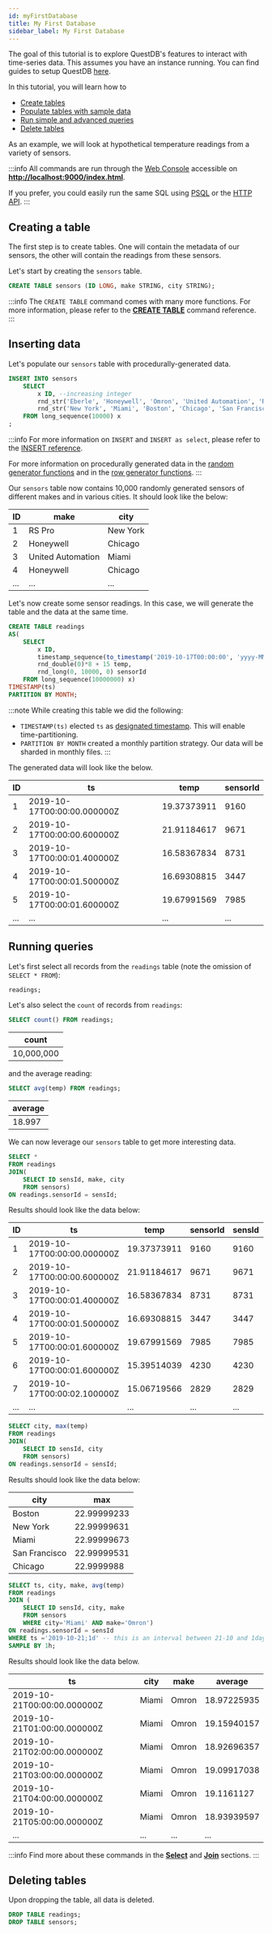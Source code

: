 ```yaml
---
id: myFirstDatabase
title: My First Database
sidebar_label: My First Database
---
```



The goal of this tutorial is to explore QuestDB's features to interact with time-series data.
This assumes you have an instance running. You can find guides to setup QuestDB [here](documentationOverview.md).

In this tutorial, you will learn how to
- [Create tables](#creating-a-table) 
- [Populate tables with sample data](#inserting-data)
- [Run simple and advanced queries](#running-queries)
- [Delete tables](#deleting-tables)

As an example, we will look at hypothetical temperature readings from a variety of sensors. 

:::info
All commands are run through the [Web Console](consoleGuide.md) accessible on 
**[http://localhost:9000/index.html](http://localhost:9000/index.html)**.

If you prefer, you could easily run the same SQL using [PSQL](guidePSQL.md) or the [HTTP API](guideREST.md).
:::

## Creating a table

The first step is to create tables. One will contain the metadata of our sensors, the other will contain
 the readings from these sensors.

Let's start by creating the `sensors` table.
```sql title="Create a table"
CREATE TABLE sensors (ID LONG, make STRING, city STRING);
```

:::info
The `CREATE TABLE` command comes with many more functions. 
 For more information, please refer to the **[CREATE TABLE](createTable.md)** command reference.
:::

## Inserting data
Let's populate our `sensors` table with procedurally-generated data.
```sql title="Insert as select"
INSERT INTO sensors
    SELECT 
        x ID, --increasing integer
        rnd_str('Eberle', 'Honeywell', 'Omron', 'United Automation', 'RS Pro') make, 
        rnd_str('New York', 'Miami', 'Boston', 'Chicago', 'San Francisco') city
    FROM long_sequence(10000) x
;
```

:::info 
For more information on `INSERT` and `INSERT as select`, please refer to the [INSERT reference](sqlINSERT.md).

For more information on procedurally generated data in the [random  generator functions](functionsRandomValueGenerators.md)
and in the [row generator functions](functionsRowGenerator.md). 
:::

Our `sensors` table now contains 10,000 randomly generated sensors of different makes and in various cities.
It should look like the below:

|ID     | make              | city
|----   |-----              |-----
|1      | RS Pro            | New York 
|2      | Honeywell         | Chicago 
|3      | United Automation | Miami
|4      | Honeywell         | Chicago 
|...    | ...               | ...    

Let's now create some sensor readings. In this case, we will generate the table and the data at
the same time. 

```sql title="Create table as"
CREATE TABLE readings 
AS(
    SELECT
        x ID,
        timestamp_sequence(to_timestamp('2019-10-17T00:00:00', 'yyyy-MM-ddTHH:mm:ss'), rnd_long(1,10,2) * 100000L) ts,
        rnd_double(0)*8 + 15 temp,
        rnd_long(0, 10000, 0) sensorId
    FROM long_sequence(10000000) x)
TIMESTAMP(ts) 
PARTITION BY MONTH;
```

:::note
While creating this table we did the following:
- `TIMESTAMP(ts)` elected `ts` as [designated timestamp](designatedTimestamp.md). This will enable time-partitioning.
- `PARTITION BY MONTH` created a monthly partition strategy. Our data will be sharded in monthly files.
:::

The generated data will look like the below.

|ID	    |ts	                            |temp	        |sensorId
|-------|-------------------------------|---------------|---------
|1	    |2019-10-17T00:00:00.000000Z	|19.37373911	|9160
|2	    |2019-10-17T00:00:00.600000Z	|21.91184617	|9671
|3	    |2019-10-17T00:00:01.400000Z	|16.58367834	|8731
|4	    |2019-10-17T00:00:01.500000Z	|16.69308815	|3447
|5	    |2019-10-17T00:00:01.600000Z	|19.67991569	|7985
|...    |...           	                |...	        |...

## Running queries

Let's first select all records from the `readings` table (note the omission of `SELECT * FROM`):
```sql title="Select *"
readings;
```

Let's also select the `count` of records from `readings`:
```sql title="Simple aggregation"
SELECT count() FROM readings;
```
|count     |
|----------|
|10,000,000|


and the average reading:
```sql title="Simple aggregation"
SELECT avg(temp) FROM readings;
```
|average   |
|----------|
|18.997    |


We can now leverage our `sensors` table to get more interesting data.
```sql title="Simple JOIN"
SELECT * 
FROM readings 
JOIN(
    SELECT ID sensId, make, city 
    FROM sensors) 
ON readings.sensorId = sensId;
```

Results should look like the data below:

|ID	|ts	                            |temp	        |sensorId	|sensId	|make	            |city
|---|-------------------------------|---------------|-----------|-------|-------------------|---------
|1	|2019-10-17T00:00:00.000000Z	|19.37373911	|9160	    |9160	|RS Pro	            |Boston
|2	|2019-10-17T00:00:00.600000Z	|21.91184617	|9671   	|9671	|United Automation	|New York
|3	|2019-10-17T00:00:01.400000Z	|16.58367834	|8731   	|8731	|Honeywell	        |Miami
|4	|2019-10-17T00:00:01.500000Z	|16.69308815	|3447   	|3447	|United Automation	|Miami
|5	|2019-10-17T00:00:01.600000Z	|19.67991569	|7985   	|7985	|Eberle	            |San Francisco
|6	|2019-10-17T00:00:01.600000Z	|15.39514039	|4230   	|4230	|United Automation	|Chicago
|7	|2019-10-17T00:00:02.100000Z	|15.06719566	|2829   	|2829	|Honeywell	        |New York
|...|...                            |...            |...        |...    |...                |...

```sql title="Aggregation keyed by city"
SELECT city, max(temp) 
FROM readings 
JOIN(
    SELECT ID sensId, city 
    FROM sensors) 
ON readings.sensorId = sensId;
```

Results should look like the data below:

|city	        |max
|---------------|-----------
|Boston	        |22.99999233
|New York	    |22.99999631
|Miami	        |22.99999673
|San Francisco	|22.99999531
|Chicago	    |22.9999988


```sql title="Aggregation by hourly time buckets"
SELECT ts, city, make, avg(temp)
FROM readings 
JOIN (
    SELECT ID sensId, city, make
    FROM sensors
    WHERE city='Miami' AND make='Omron') 
ON readings.sensorId = sensId 
WHERE ts ='2019-10-21;1d' -- this is an interval between 21-10 and 1day later
SAMPLE BY 1h;
```

Results should look like the data below.

|ts	                            |city	|make	|average
|-------------------------------|-------|-------|------------
|2019-10-21T00:00:00.000000Z	|Miami	|Omron	|18.97225935
|2019-10-21T01:00:00.000000Z	|Miami	|Omron	|19.15940157
|2019-10-21T02:00:00.000000Z	|Miami	|Omron	|18.92696357
|2019-10-21T03:00:00.000000Z	|Miami	|Omron	|19.09917038
|2019-10-21T04:00:00.000000Z	|Miami	|Omron	|19.1161127
|2019-10-21T05:00:00.000000Z	|Miami	|Omron	|18.93939597
|...                            |...    |...    |...


:::info
Find more about these commands in the **[Select](sqlSELECT.md)** and **[Join](joins.md)** sections.
:::


## Deleting tables

Upon dropping the table, all data is deleted. 

```sql
DROP TABLE readings;
DROP TABLE sensors;
```

